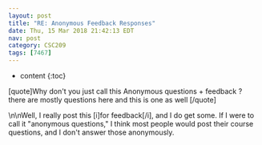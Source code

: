 ```yaml
---
layout: post
title: "RE: Anonymous Feedback Responses"
date: Thu, 15 Mar 2018 21:42:13 EDT
nav: post
category: CSC209
tags: [7467]
---
```


* content
{:toc}

[quote]Why don't you just call this Anonymous questions + feedback ? there are mostly questions here and this is one as well [/quote]
<!-- more -->
<p>\n\nWell, I really post this [i]for feedback[/i], and I do get some. If I were to call it "anonymous questions," I think most people would post their course questions, and I don't answer those anonymously.</p>
